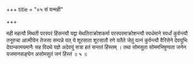 +++
title = "०५ सं यन्मही"

+++

मही महत्यौ मिथती परस्परं हिंसन्त्यौ यद्वा मेथतिराक्रोशकर्मा परस्परमाक्रोशन्त्यौ स्पर्धमाने स्पर्धां कुर्वन्त्यौ तनूरुचा आत्मीयेन तेजसा सम्पन्ने यत् ये शूरसाता शूरसातौ रणे यतैते जेतुं यत्नं कुर्वन्त्यौ वैरिसेने देवयुभिः देवान्कामयमानैः सह विदथे यज्ञे अदेवयुं सत्रा हतं सन्ततं हिंस्तम् । तथा सोमसुता सोममभिषुण्वता जनेन यजमानसङ्घेन असोमसुतं जनं हिंस्तं ॥ ५ ॥